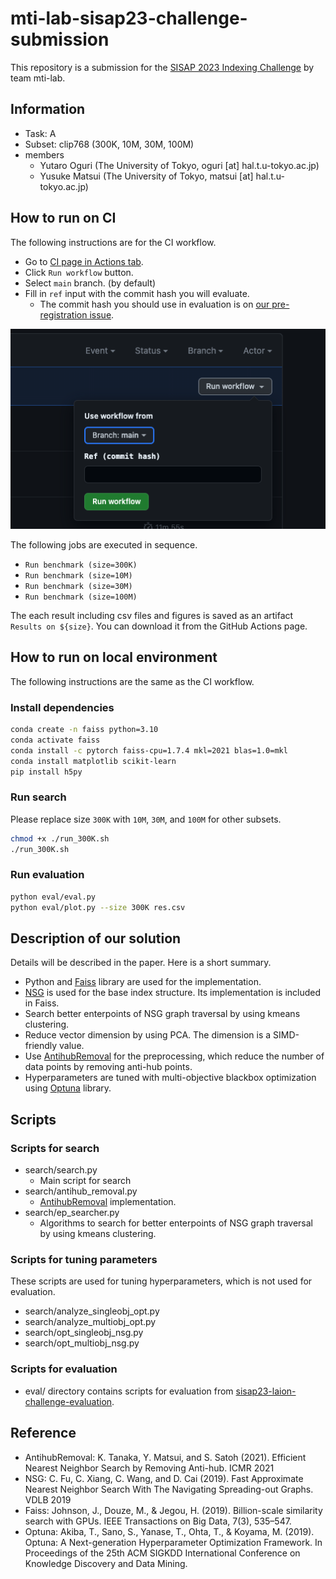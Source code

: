 # mti-lab-sisap23-challenge-submission

This repository is a submission for the [SISAP 2023 Indexing Challenge](https://sisap-challenges.github.io/) by team mti-lab.

## Information
- Task: A
- Subset: clip768 (300K, 10M, 30M, 100M)
- members
  - Yutaro Oguri (The University of Tokyo, oguri [at] hal.t.u-tokyo.ac.jp)
  - Yusuke Matsui (The University of Tokyo, matsui [at] hal.t.u-tokyo.ac.jp)

## How to run on CI
The following instructions are for the CI workflow. 

- Go to [CI page in Actions tab](https://github.com/mti-lab/mti-lab-sisap23-challenge-submission/actions/workflows/ci.yml).
- Click `Run workflow` button.
- Select `main` branch. (by default)
- Fill in `ref` input with the commit hash you will evaluate.
  - The commit hash you should use in evaluation is on [our pre-registration issue](https://github.com/sisap-challenges/challenge2023/issues/2).


![CI page](./image/ci_instruction.png)


The following jobs are executed in sequence.
- `Run benchmark (size=300K)`
- `Run benchmark (size=10M)`
- `Run benchmark (size=30M)`
- `Run benchmark (size=100M)`

The each result including csv files and figures is saved as an artifact `Results on ${size}`. You can download it from the GitHub Actions page.


## How to run on local environment
The following instructions are the same as the CI workflow.

### Install dependencies
```bash
conda create -n faiss python=3.10
conda activate faiss
conda install -c pytorch faiss-cpu=1.7.4 mkl=2021 blas=1.0=mkl
conda install matplotlib scikit-learn
pip install h5py
```

### Run search
Please replace size `300K` with `10M`, `30M`, and `100M` for other subsets.

```bash
chmod +x ./run_300K.sh
./run_300K.sh
```

### Run evaluation
```bash
python eval/eval.py
python eval/plot.py --size 300K res.csv
```

## Description of our solution
Details will be described in the paper. Here is a short summary.

- Python and [Faiss](https://github.com/facebookresearch/faiss) library are used for the implementation.
- [NSG](https://github.com/ZJULearning/nsg) is used for the base index structure. Its implementation is included in Faiss.
- Search better enterpoints of NSG graph traversal by using kmeans clustering.
- Reduce vector dimension by using PCA. The dimension is a SIMD-friendly value.
- Use [AntihubRemoval](https://github.com/naaktslaktauge/antihub-removal) for the preprocessing, which reduce the number of data points by removing anti-hub points.
- Hyperparameters are tuned with multi-objective blackbox optimization using [Optuna](https://optuna.readthedocs.io/en/stable/index.html) library.

## Scripts
### Scripts for search
- search/search.py
  - Main script for search
- search/antihub_removal.py
  - [AntihubRemoval](https://github.com/naaktslaktauge/antihub-removal) implementation.
- search/ep_searcher.py
  - Algorithms to search for better enterpoints of NSG graph traversal by using kmeans clustering.

### Scripts for tuning parameters
These scripts are used for tuning hyperparameters, which is not used for evaluation.

- search/analyze_singleobj_opt.py
- search/analyze_multiobj_opt.py
- search/opt_singleobj_nsg.py
- search/opt_multiobj_nsg.py

### Scripts for evaluation
- eval/ directory contains scripts for evaluation from [sisap23-laion-challenge-evaluation](https://github.com/sisap-challenges/sisap23-laion-challenge-evaluation/tree/master).

## Reference
- AntihubRemoval: K. Tanaka, Y. Matsui, and S. Satoh (2021). Efficient Nearest Neighbor Search by Removing Anti-hub. ICMR 2021
- NSG: C. Fu, C. Xiang, C. Wang, and D. Cai (2019). Fast Approximate Nearest Neighbor Search With The Navigating Spreading-out Graphs. VDLB 2019
- Faiss: Johnson, J., Douze, M., & Jegou, H. (2019). Billion-scale similarity search with GPUs. IEEE Transactions on Big Data, 7(3), 535–547.
- Optuna: Akiba, T., Sano, S., Yanase, T., Ohta, T., & Koyama, M. (2019). Optuna: A Next-generation Hyperparameter Optimization Framework. In Proceedings of the 25th ACM SIGKDD International Conference on Knowledge Discovery and Data Mining.
